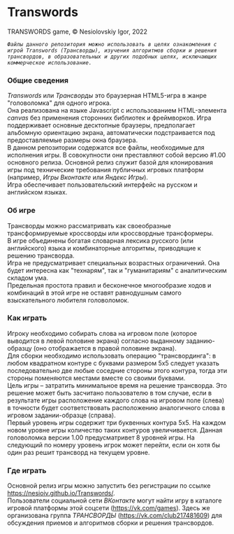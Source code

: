 ﻿# Transwords
TRANSWORDS game, © Nesiolovskiy Igor, 2022

_`Файлы данного репозитория можно использовать в целях ознакомления с игрой Transwords (Трансворды), изучения алгоритмов сборки и решения трансвордов, в образовательных и других подобных целях, исключающих коммерческое использование.`_

### Общие сведения
_Transwords_ или _Трансворды_ это браузерная HTML5-игра в жанре "головоломка" для одного игрока.  
Она реализована на языке Javascript с использованием HTML-элемента _canvas_ без применения сторонних библиотек и фреймворков.  Игра поддерживает основные десктопные браузеры,  предполагает альбомную ориентацию экрана, автоматически подстраивается под предоставляемые размеры окна браузера.  
В данном репозитории содержатся все файлы, необходимые для исполнения игры. В совокупности они преставляют собой версию #1.00 основного релиза. Основной релиз служит базой для клонирования игры под технические требования публичных игровых платформ (например, _Игры Вконтакте_ или _Яндекс Игры_).  
Игра обеспечивает пользовательский интерфейс на русском и английском языках.
### Об игре
Трансворды можно рассматривать как своеобразные трансформируемые кроссворды или кроссвордные трансформеры.  
В игре объединены богатая словарная лексика русского (или английского) языка и комбинаторные алгоритмы, приводящие к решению трансворда.  
Игра не предусматривает специальных возрастных ограничений. Она будет интересна как "технарям", так и "гуманитариям" с аналитическим складом ума.  
Предельная простота правил и бесконечное многообразие ходов и комбинаций в этой игре не оставят равнодушным  самого взыскательного любителя головоломок.
### Как играть
Игроку необходимо собирать слова на игровом поле (которое выводится в левой половине экрана) согласно выданному заданию-образцу (оно отображается в правой половине экрана).  
Для сборки необходимо использовать операцию "трансвординга": в любом квадратном контуре с буквами размером 5x5 следует указать последовательно две любые соседние стороны этого контура, тогда эти стороны поменяются местами вместе со своими буквами.  
Цель игры – затратить минимальное время на решение трансворда. Это решение может быть засчитано пользователю в том случае, если в результате игры расположение каждого слова на игровом поле (слева) в точности будет соответствовать расположению аналогичного слова в игровом задании-образце (справа).  
Первый уровень игры содержит три буквенных контура 5x5. На каждом новом уровне игры количество таких контуров увеличивается. Данная головоломка версии 1.00 предусматривет 8 уровней игры. На следующий по номеру уровень игрок может перейти, если он хотя бы один раз решит трансворд на текущем уровне.
### Где играть
Основной релиз игры можно запустить без регистрации по ссылке https://nesioiv.github.io/Transwords/.  
Пользователи социальной сети _ВКонтакте_ могут найти игру в каталоге игровой платформы этой соцсети (https://vk.com/games). Здесь же организована группа _ТРАНСВОРДЫ_ (https://vk.com/club217481609) для  обсуждения приемов и алгоритмов сборки и решения трансвордов.
### 
 
